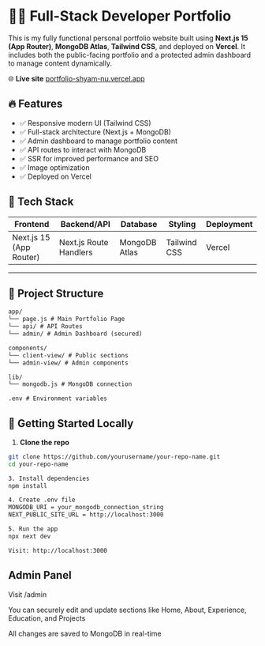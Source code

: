 # 🧑‍💻 Full-Stack Developer Portfolio

This is my fully functional personal portfolio website built using **Next.js 15 (App Router)**, **MongoDB Atlas**, **Tailwind CSS**, and deployed on **Vercel**. It includes both the public-facing portfolio and a protected admin dashboard to manage content dynamically.

🌐 **Live site** [portfolio-shyam-nu.vercel.app](https://portfolio-shyam-nu.vercel.app)

## 🔥 Features

- ✅ Responsive modern UI (Tailwind CSS)
- ✅ Full-stack architecture (Next.js + MongoDB)
- ✅ Admin dashboard to manage portfolio content
- ✅ API routes to interact with MongoDB
- ✅ SSR for improved performance and SEO
- ✅ Image optimization
- ✅ Deployed on Vercel

## 🧠 Tech Stack

| Frontend      | Backend/API       | Database  | Styling       | Deployment |
|---------------|-------------------|-----------|----------------|------------|
| Next.js 15 (App Router) | Next.js Route Handlers | MongoDB Atlas | Tailwind CSS | Vercel     |

---

## 📁 Project Structure

```txt
app/
└── page.js # Main Portfolio Page
└── api/ # API Routes
└── admin/ # Admin Dashboard (secured)

components/
└── client-view/ # Public sections
└── admin-view/ # Admin components

lib/
└── mongodb.js # MongoDB connection

.env # Environment variables

```

## 🚀 Getting Started Locally

1. **Clone the repo**
```bash
git clone https://github.com/yourusername/your-repo-name.git
cd your-repo-name

3. Install dependencies
npm install

4. Create .env file
MONGODB_URI = your_mongodb_connection_string
NEXT_PUBLIC_SITE_URL = http://localhost:3000

5. Run the app
npx next dev

Visit: http://localhost:3000

``` 
## Admin Panel

Visit /admin

You can securely edit and update sections like Home, About, Experience, Education, and Projects

All changes are saved to MongoDB in real-time

